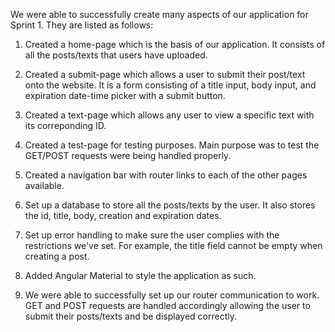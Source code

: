 We were able to successfully create many aspects of our application for Sprint 1. They are listed as follows:

1. Created a home-page which is the basis of our application. It consists of all the posts/texts that users have uploaded.

2. Created a submit-page which allows a user to submit their post/text onto the website. It is a form consisting of a title input, body input, and expiration date-time picker with a submit button.

3. Created a text-page which allows any user to view a specific text with its correponding ID.

4. Created a test-page for testing purposes. Main purpose was to test the GET/POST requests were being handled properly.

5. Created a navigation bar with router links to each of the other pages available.

6. Set up a database to store all the posts/texts by the user. It also stores the id, title, body, creation and expiration dates.

7. Set up error handling to make sure the user complies with the restrictions we've set. For example, the title field cannot be empty when creating a post.

8. Added Angular Material to style the application as such.

9. We were able to successfully set up our router communication to work. GET and POST requests are handled accordingly allowing the user to submit their posts/texts and be displayed correctly.
